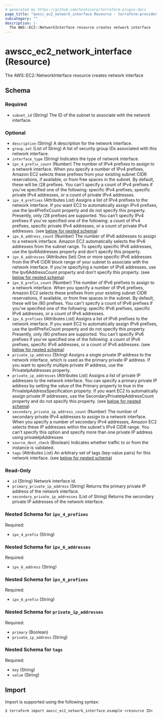 ```yaml
---
# generated by https://github.com/hashicorp/terraform-plugin-docs
page_title: "awscc_ec2_network_interface Resource - terraform-provider-awscc"
subcategory: ""
description: |-
  The AWS::EC2::NetworkInterface resource creates network interface
---
```


# awscc_ec2_network_interface (Resource)

The AWS::EC2::NetworkInterface resource creates network interface



<!-- schema generated by tfplugindocs -->
## Schema

### Required

- `subnet_id` (String) The ID of the subnet to associate with the network interface.

### Optional

- `description` (String) A description for the network interface.
- `group_set` (List of String) A list of security group IDs associated with this network interface.
- `interface_type` (String) Indicates the type of network interface.
- `ipv_4_prefix_count` (Number) The number of IPv4 prefixes to assign to a network interface. When you specify a number of IPv4 prefixes, Amazon EC2 selects these prefixes from your existing subnet CIDR reservations, if available, or from free spaces in the subnet. By default, these will be /28 prefixes. You can't specify a count of IPv4 prefixes if you've specified one of the following: specific IPv4 prefixes, specific private IPv4 addresses, or a count of private IPv4 addresses.
- `ipv_4_prefixes` (Attributes List) Assigns a list of IPv4 prefixes to the network interface. If you want EC2 to automatically assign IPv4 prefixes, use the Ipv4PrefixCount property and do not specify this property. Presently, only /28 prefixes are supported. You can't specify IPv4 prefixes if you've specified one of the following: a count of IPv4 prefixes, specific private IPv4 addresses, or a count of private IPv4 addresses. (see [below for nested schema](#nestedatt--ipv_4_prefixes))
- `ipv_6_address_count` (Number) The number of IPv6 addresses to assign to a network interface. Amazon EC2 automatically selects the IPv6 addresses from the subnet range. To specify specific IPv6 addresses, use the Ipv6Addresses property and don't specify this property.
- `ipv_6_addresses` (Attributes Set) One or more specific IPv6 addresses from the IPv6 CIDR block range of your subnet to associate with the network interface. If you're specifying a number of IPv6 addresses, use the Ipv6AddressCount property and don't specify this property. (see [below for nested schema](#nestedatt--ipv_6_addresses))
- `ipv_6_prefix_count` (Number) The number of IPv6 prefixes to assign to a network interface. When you specify a number of IPv6 prefixes, Amazon EC2 selects these prefixes from your existing subnet CIDR reservations, if available, or from free spaces in the subnet. By default, these will be /80 prefixes. You can't specify a count of IPv6 prefixes if you've specified one of the following: specific IPv6 prefixes, specific IPv6 addresses, or a count of IPv6 addresses.
- `ipv_6_prefixes` (Attributes List) Assigns a list of IPv6 prefixes to the network interface. If you want EC2 to automatically assign IPv6 prefixes, use the Ipv6PrefixCount property and do not specify this property. Presently, only /80 prefixes are supported. You can't specify IPv6 prefixes if you've specified one of the following: a count of IPv6 prefixes, specific IPv6 addresses, or a count of IPv6 addresses. (see [below for nested schema](#nestedatt--ipv_6_prefixes))
- `private_ip_address` (String) Assigns a single private IP address to the network interface, which is used as the primary private IP address. If you want to specify multiple private IP address, use the PrivateIpAddresses property.
- `private_ip_addresses` (Attributes List) Assigns a list of private IP addresses to the network interface. You can specify a primary private IP address by setting the value of the Primary property to true in the PrivateIpAddressSpecification property. If you want EC2 to automatically assign private IP addresses, use the SecondaryPrivateIpAddressCount property and do not specify this property. (see [below for nested schema](#nestedatt--private_ip_addresses))
- `secondary_private_ip_address_count` (Number) The number of secondary private IPv4 addresses to assign to a network interface. When you specify a number of secondary IPv4 addresses, Amazon EC2 selects these IP addresses within the subnet's IPv4 CIDR range. You can't specify this option and specify more than one private IP address using privateIpAddresses
- `source_dest_check` (Boolean) Indicates whether traffic to or from the instance is validated.
- `tags` (Attributes List) An arbitrary set of tags (key-value pairs) for this network interface. (see [below for nested schema](#nestedatt--tags))

### Read-Only

- `id` (String) Network interface id.
- `primary_private_ip_address` (String) Returns the primary private IP address of the network interface.
- `secondary_private_ip_addresses` (List of String) Returns the secondary private IP addresses of the network interface.

<a id="nestedatt--ipv_4_prefixes"></a>
### Nested Schema for `ipv_4_prefixes`

Required:

- `ipv_4_prefix` (String)


<a id="nestedatt--ipv_6_addresses"></a>
### Nested Schema for `ipv_6_addresses`

Required:

- `ipv_6_address` (String)


<a id="nestedatt--ipv_6_prefixes"></a>
### Nested Schema for `ipv_6_prefixes`

Required:

- `ipv_6_prefix` (String)


<a id="nestedatt--private_ip_addresses"></a>
### Nested Schema for `private_ip_addresses`

Required:

- `primary` (Boolean)
- `private_ip_address` (String)


<a id="nestedatt--tags"></a>
### Nested Schema for `tags`

Required:

- `key` (String)
- `value` (String)

## Import

Import is supported using the following syntax:

```shell
$ terraform import awscc_ec2_network_interface.example <resource ID>
```
